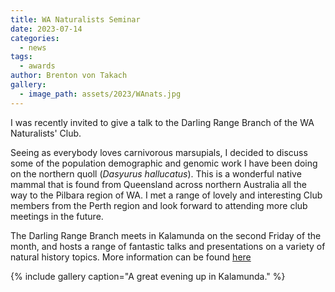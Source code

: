 ```yaml
---
title: WA Naturalists Seminar
date: 2023-07-14
categories:
  - news
tags:
  - awards
author: Brenton von Takach
gallery:
  - image_path: assets/2023/WAnats.jpg
---
```


I was recently invited to give a talk to the Darling Range Branch of the WA Naturalists' Club.

Seeing as everybody loves carnivorous marsupials, I decided to discuss some of the population demographic and genomic work I have been doing on the northern quoll (*Dasyurus hallucatus*). This is a wonderful native mammal that is found from Queensland across northern Australia all the way to the Pilbara region of WA. I met a range of lovely and interesting Club members from the Perth region and look forward to attending more club meetings in the future.

The Darling Range Branch meets in Kalamunda on the second Friday of the month, and hosts a range of fantastic talks and presentations on a variety of natural history topics. More information can be found [here](https://www.wanaturalists.org.au/branches-groups/darling-range/)

{% include gallery caption="A great evening up in Kalamunda." %}

